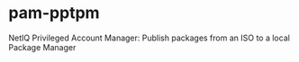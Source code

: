 # pam-pptpm
NetIQ Privileged Account Manager: Publish packages from an ISO to a local Package Manager
